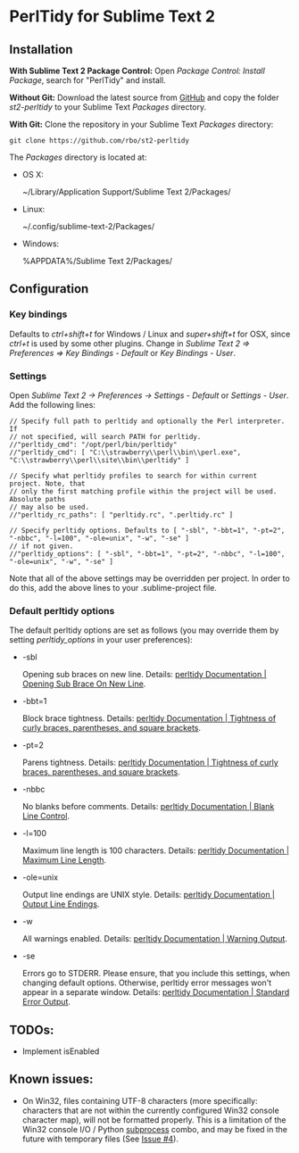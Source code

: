 # PerlTidy for Sublime Text 2

## Installation

**With Sublime Text 2 Package Control:** Open *Package Control: Install Package*, search for "PerlTidy" and install.

**Without Git:** Download the latest source from [GitHub](https://github.com/rbo/st2-perltidy/downloads) and copy the folder *st2-perltidy* to your Sublime Text *Packages* directory.

**With Git:** Clone the repository in your Sublime Text *Packages* directory:

    git clone https://github.com/rbo/st2-perltidy

The *Packages* directory is located at:

* OS X:

    ~/Library/Application Support/Sublime Text 2/Packages/

* Linux:

    ~/.config/sublime-text-2/Packages/

* Windows:

    %APPDATA%/Sublime Text 2/Packages/

## Configuration

### Key bindings

Defaults to *ctrl+shift+t* for Windows / Linux and *super+shift+t* for OSX, since *ctrl+t* is used by some other plugins. Change in *Sublime Text 2 => Preferences => Key Bindings - Default* or *Key Bindings - User*.

### Settings

Open *Sublime Text 2 -> Preferences -> Settings - Default* or *Settings - User*. Add the following lines:

    // Specify full path to perltidy and optionally the Perl interpreter. If
    // not specified, will search PATH for perltidy.
    //"perltidy_cmd": "/opt/perl/bin/perltidy"
    //"perltidy_cmd": [ "C:\\strawberry\\perl\\bin\\perl.exe", "C:\\strawberry\\perl\\site\\bin\\perltidy" ]

    // Specify what perltidy profiles to search for within current project. Note, that
    // only the first matching profile within the project will be used. Absolute paths
    // may also be used.
    //"perltidy_rc_paths": [ "perltidy.rc", ".perltidy.rc" ]

    // Specify perltidy options. Defaults to [ "-sbl", "-bbt=1", "-pt=2", "-nbbc", "-l=100", "-ole=unix", "-w", "-se" ]
    // if not given.
    //"perltidy_options": [ "-sbl", "-bbt=1", "-pt=2", "-nbbc", "-l=100", "-ole=unix", "-w", "-se" ]

Note that all of the above settings may be overridden per project. In order to do this, add the above lines to your .sublime-project file.

### Default perltidy options

The default perltidy options are set as follows (you may override them by setting *perltidy_options* in your user preferences):

* -sbl

  Opening sub braces on new line. Details: [perltidy Documentation | Opening Sub Brace On New Line](http://perltidy.sourceforge.net/perltidy.html#sbl_opening_sub_brace_on_new_line).

* -bbt=1

   Block brace tightness. Details: [perltidy Documentation | Tightness of curly braces, parentheses, and square brackets](http://perltidy.sourceforge.net/perltidy.html#tightness_of_curly_braces_parentheses_and_square_brackets).

* -pt=2

  Parens tightness. Details: [perltidy Documentation | Tightness of curly braces, parentheses, and square brackets](http://perltidy.sourceforge.net/perltidy.html#tightness_of_curly_braces_parentheses_and_square_brackets).

* -nbbc

  No blanks before comments. Details: [perltidy Documentation | Blank Line Control](http://perltidy.sourceforge.net/perltidy.html#blank_line_control).

* -l=100

  Maximum line length is 100 characters. Details: [perltidy Documentation | Maximum Line Length](http://perltidy.sourceforge.net/perltidy.html#l_n_maximum_line_length_n).

* -ole=unix

  Output line endings are UNIX style. Details: [perltidy Documentation | Output Line Endings](http://perltidy.sourceforge.net/perltidy.html#ole_s_output_line_ending_s).

* -w

  All warnings enabled. Details: [perltidy Documentation | Warning Output](http://perltidy.sourceforge.net/perltidy.html#w_warning_output).

* -se

  Errors go to STDERR. Please ensure, that you include this settings, when changing default options. Otherwise, perltidy error messages won't appear in a separate window. Details: [perltidy Documentation | Standard Error Output](http://perltidy.sourceforge.net/perltidy.html#se_standard_error_output).

## TODOs:

* Implement isEnabled

## Known issues:

* On Win32, files containing UTF-8 characters (more specifically: characters that are not within the currently configured Win32 console character map), will not be formatted properly. This is a limitation of the Win32 console I/O / Python [subprocess](http://docs.python.org/2/library/subprocess.html) combo, and may be fixed in the future with temporary files (See [Issue #4](https://github.com/rbo/st2-perltidy/issues/4)).
